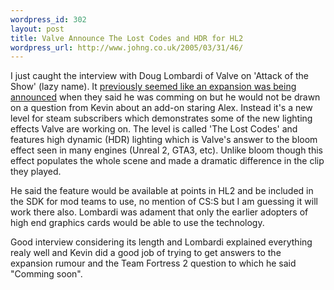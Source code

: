 ```yaml
--- 
wordpress_id: 302
layout: post
title: Valve Announce The Lost Codes and HDR for HL2
wordpress_url: http://www.johng.co.uk/2005/03/31/46/
---
```

I just caught the interview with Doug Lombardi of Valve on 'Attack of the Show' (lazy name). It <a href="http://www.johng.co.uk/2005/03/25/new-half-life-expansion-on-g4techtv-this-week/">previously seemed like an expansion was being announced</a> when they said he was comming on but he would not be drawn on a question from Kevin about an add-on staring Alex. Instead it's a new level for steam subscribers which demonstrates some of the new lighting effects Valve are working on. The level is called 'The Lost Codes' and features high dynamic (HDR) lighting which is Valve's answer to the bloom effect seen in many engines (Unreal 2, GTA3, etc). Unlike bloom though this effect populates the whole scene and made a dramatic difference in the clip they played.

He said the feature would be available at points in HL2 and be included in the SDK for mod teams to use, no mention of CS:S but I am guessing it will work there also. Lombardi was adament that only the earlier adopters of high end graphics cards would be able to use the technology.

Good interview considering its length and Lombardi explained everything realy well and Kevin did a good job of trying to get answers to the expansion rumour and the Team Fortress 2 question to which he said "Comming soon".
